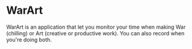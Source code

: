 # WarArt

WarArt is an application that let you monitor your time when making War (chilling) or Art (creative or productive work). You can also record when you're doing both.
